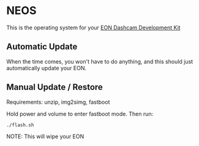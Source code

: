 NEOS
======

This is the operating system for your [EON Dashcam Development Kit](https://shop.comma.ai/products/eon-dashcam-devkit)

Automatic Update
------

When the time comes, you won't have to do anything, and this should just automatically update your EON.

Manual Update / Restore
------

Requirements: unzip, img2simg, fastboot

Hold power and volume to enter fastboot mode. Then run:

```
./flash.sh
```

NOTE: This will wipe your EON

